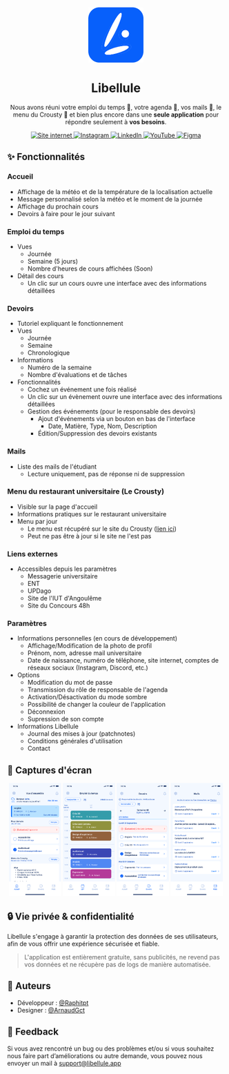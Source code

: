 <br />
<p align="center">
  <a href="https://github.com/LibelluleApp/LibelluleApp">
    <img src="https://github.com/LibelluleApp/LibelluleApp/blob/main/public/Logo.png" alt="Logo" width="128" height="128">
  </a>
  <h1 align="center">Libellule</h1>

  <p align="center">
    Nous avons réuni votre emploi du temps 📅, votre agenda 📓, vos mails 📝, le menu du Crousty 🍔 et bien plus encore dans une <strong>seule application</strong> pour répondre seulement à <strong>vos besoins</strong>.
    <br/>
  </p>

  <div align="center">
    <a href="https://libellule.app/">
      <img alt="Site internet" src="https://img.shields.io/badge/site%20internet-0760fb?style=for-the-badge">
    </a>
    <a href="https://instagram.com/libelluleapp">
      <img alt="Instagram" src="https://img.shields.io/badge/Instagram-E4405F?style=for-the-badge&logo=instagram&logoColor=white">
    </a>
    <a href="https://www.linkedin.com/in/libellule/">
      <img alt="LinkedIn" src="https://img.shields.io/badge/linkedin-0A66C2?style=for-the-badge&logo=linkedin&logoColor=white">
    </a>
    <a href="https://www.youtube.com/@LibelluleApp">
      <img alt="YouTube" src="https://img.shields.io/badge/Youtube-ff0000?logo=youtube&logoColor=fff&style=for-the-badge">
    </a>
    <a href="https://www.figma.com/design/zZKYcCDHp4bXGOJc6M65o4/Libellule?node-id=0-1&t=v9fxudCar8s8TSYq-1">
      <img alt="Figma" src="https://img.shields.io/badge/Figma-F24E1E?logo=figma&logoColor=fff&style=for-the-badge">
    </a>
  </div>
</p>


## ✨ Fonctionnalités

### Accueil
- Affichage de la météo et de la température de la localisation actuelle
- Message personnalisé selon la météo et le moment de la journée
- Affichage du prochain cours
- Devoirs à faire pour le jour suivant

### Emploi du temps
- Vues
  - Journée
  - Semaine (5 jours)
  - Nombre d'heures de cours affichées (Soon)
- Détail des cours
  - Un clic sur un cours ouvre une interface avec des informations détaillées

### Devoirs
- Tutoriel expliquant le fonctionnement
- Vues
  - Journée
  - Semaine
  - Chronologique
- Informations
  - Numéro de la semaine
  - Nombre d'évaluations et de tâches
- Fonctionnalités
  - Cochez un événement une fois réalisé
  - Un clic sur un évènement ouvre une interface avec des informations détaillées
  - Gestion des événements (pour le responsable des devoirs)
    - Ajout d'événements via un bouton en bas de l'interface
      - Date, Matière, Type, Nom, Description
    - Édition/Suppression des devoirs existants

### Mails
- Liste des mails de l'étudiant
  - Lecture uniquement, pas de réponse ni de suppression

### Menu du restaurant universitaire (Le Crousty)
- Visible sur la page d'accueil
- Informations pratiques sur le restaurant universitaire
- Menu par jour
  - Le menu est récupéré sur le site du Crousty ([lien ici](https://www.crous-poitiers.fr/restaurant/r-u-crousty/))
  - Peut ne pas être à jour si le site ne l'est pas

### Liens externes
- Accessibles depuis les paramètres
  - Messagerie universitaire
  - ENT
  - UPDago
  - Site de l'IUT d'Angoulême
  - Site du Concours 48h

<!-- 
### Scolarité (MMI uniquement)
- Notes
  - Moyenne des 5 compétences pour l'étudiant et la promo
  - Moyenne totale des 5 compétences pour l'étudiant et la promo
  - Lien vers MMI Dashboard
- Absences
  - Nombre d'absences sur le semestre actuel
  - Lien vers MMI Dashboard
-->

### Paramètres
- Informations personnelles (en cours de développement)
  - Affichage/Modification de la photo de profil
  - Prénom, nom, adresse mail universitaire
  - Date de naissance, numéro de téléphone, site internet, comptes de réseaux sociaux (Instagram, Discord, etc.)
- Options
  - Modification du mot de passe
  - Transmission du rôle de responsable de l'agenda
  - Activation/Désactivation du mode sombre
  - Possibilité de changer la couleur de l'application
  - Déconnexion
  - Supression de son compte
- Informations Libellule
  - Journal des mises à jour (patchnotes)
  - Conditions générales d'utilisation
  - Contact


## 📱 Captures d'écran

<div align="center">
  <img src="https://github.com/LibelluleApp/LibelluleApp/blob/main/public/Accueil.png" alt="Accueil" width="24%" />
  <img src="https://github.com/LibelluleApp/LibelluleApp/blob/main/public/Emploi_du_temps.png" alt="Emploi du temps" width="24%" />
  <img src="https://github.com/LibelluleApp/LibelluleApp/blob/main/public/Agenda.png" alt="Agenda" width="24%" />
  <img src="https://github.com/LibelluleApp/LibelluleApp/blob/main/public/Mails.png" alt="Mails" width="24%" />
</div>


## 🔒 Vie privée & confidentialité

Libellule s'engage à garantir la protection des données de ses utilisateurs, afin de vous offrir une expérience sécurisée et fiable.

> L'application est entièrement gratuite, sans publicités, ne revend pas vos données et ne récupère pas de logs de manière automatisée.


## 👀 Auteurs

- Développeur : [@Raphitpt](https://www.github.com/Raphitpt)
- Designer : [@ArnaudGct](https://www.github.com/ArnaudGct)


## 💬 Feedback

Si vous avez rencontré un bug ou des problèmes et/ou si vous souhaitez nous faire part d’améliorations ou autre demande, vous pouvez nous envoyer un mail à [support@libellule.app](mailto:support@libellule.app)

